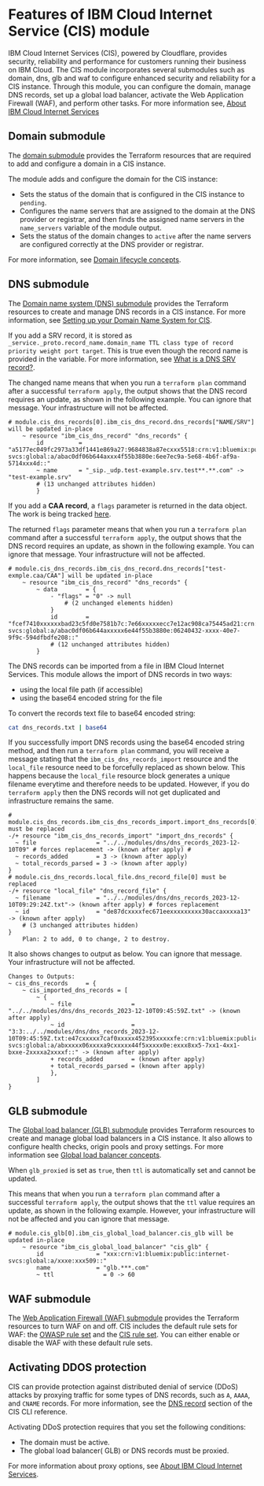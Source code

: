 # Features of IBM Cloud Internet Service (CIS) module

IBM Cloud Internet Services (CIS), powered by Cloudflare, provides security, reliability and performance for customers running their business on IBM Cloud. The CIS module incorporates several submodules such as domain, dns, glb and waf to configure enhanced security and reliability for a CIS instance. Through this module, you can configure the domain, manage DNS records, set up a global load balancer, activate the Web Application Firewall (WAF), and perform other tasks. For more information see, [About IBM Cloud Internet Services](https://cloud.ibm.com/docs/cis?topic=cis-about-ibm-cloud-internet-services-cis)


## Domain submodule

The [domain submodule](https://github.com/terraform-ibm-modules/terraform-ibm-cis/blob/main/modules/domain/) provides the Terraform resources that are required to add and configure a domain in a CIS instance.

The module adds and configure the domain for the CIS instance:

* Sets the status of the domain that is configured in the CIS instance to `pending`.
* Configures the name servers that are assigned to the domain at the DNS provider or registrar, and then finds the assigned name servers in the `name_servers` variable of the module output.
* Sets the status of the domain changes to `active` after the name servers are configured correctly at the DNS provider or registrar.

For more information, see [Domain lifecycle concepts](https://cloud.ibm.com/docs/cis?topic=cis-domain-lifecycle-concepts).

## DNS submodule

The [Domain name system (DNS) submodule](https://github.com/terraform-ibm-modules/terraform-ibm-cis/tree/main/modules/dns) provides the Terraform resources to create and manage DNS records in a CIS instance. For more information, see [Setting up your Domain Name System for CIS](https://cloud.ibm.com/docs/cis?topic=cis-set-up-your-dns-for-cis).

If you add a SRV record, it is stored as `_service._proto.record_name.domain_name TTL class type of record priority weight port target`. This is true even though the record name is provided in the variable. For more information, see  [What is a DNS SRV record?](https://www.cloudflare.com/en-gb/learning/dns/dns-records/dns-srv-record/).

The changed name means that when you run a `terraform plan` command after a successful `terraform apply`, the output shows that the DNS record requires an update, as shown in the following example. You can ignore that message. Your infrastructure will not be affected.

    # module.cis_dns_records[0].ibm_cis_dns_record.dns_records["NAME/SRV"] will be updated in-place
        ~ resource "ibm_cis_dns_record" "dns_records" {
            id          = "a5177ec049fc2973a33df1441e869a27:9684838a87ecxxx5518:crn:v1:bluemix:public:internet-svcs:global:a/abac0df06b644axxx4f55b3880e:6ee7ec9a-5e68-4b6f-af9a-5714xxx4d::"
            ~ name      = "_sip._udp.test-example.srv.test**.**.com" -> "test-example.srv"
            # (13 unchanged attributes hidden)
            }

If you add a **CAA record**, a `flags` parameter is returned in the data object. The work is being tracked [here](https://github.com/IBM-Cloud/terraform-provider-ibm/issues/4792).

The returned `flags` parameter means that when you run a `terraform plan` command after a successful `terraform apply`, the output shows that the DNS record requires an update, as shown in the following example. You can ignore that message. Your infrastructure will not be affected.

    # module.cis_dns_records.ibm_cis_dns_record.dns_records["test-exmple.caa/CAA"] will be updated in-place
        ~ resource "ibm_cis_dns_record" "dns_records" {
            ~ data        = {
                - "flags" = "0" -> null
                    # (2 unchanged elements hidden)
                }
                id        = "fcef7410xxxxxxbad23c5fd0e7581b7c:7e66xxxxxecc7e12ac908ca75445ad21:crn:v1:bluemix:public:internet-svcs:global:a/abac0df06b644axxxxx6e44f55b3880e:06240432-xxxx-40e7-9f9c-594dfbdfe208::"
                # (12 unchanged attributes hidden)
            }

The DNS records can be imported from a file in IBM Cloud Internet Services. This module allows the import of DNS records in two ways:

* using the local file path (if accessible)
* using the base64 encoded string for the file

To convert the records text file to base64 encoded string:
```sh
cat dns_records.txt | base64
```

If you successfully import DNS records using the base64 encoded string method, and then run a `terraform plan` command, you will receive a message stating that the `ibm_cis_dns_records_import` resource and the `local_file` resource need to be forcefully replaced as shown below. This happens because the `local_file` resource block generates a unique filename everytime and therefore needs to be updated. However, if you do `terraform apply` then the DNS records will not get duplicated and infrastructure remains the same.

    # module.cis_dns_records.ibm_cis_dns_records_import.import_dns_records[0] must be replaced
    -/+ resource "ibm_cis_dns_records_import" "import_dns_records" {
      ~ file                 = "../../modules/dns/dns_records_2023-12-10T09" # forces replacement -> (known after apply) #
      ~ records_added        = 3 -> (known after apply)
      ~ total_records_parsed = 3 -> (known after apply)
    }
    # module.cis_dns_records.local_file.dns_record_file[0] must be replaced
    -/+ resource "local_file" "dns_record_file" {
      ~ filename             = "../../modules/dns/dns_records_2023-12-10T09:29:24Z.txt"-> (known after apply) # forces replacement
      ~ id                   = "de87dcxxxxfec671eexxxxxxxxx30accaxxxxa13" -> (known after apply)
        # (3 unchanged attributes hidden)
    }
        Plan: 2 to add, 0 to change, 2 to destroy.


It also shows changes to output as below. You can ignore that message. Your infrastructure will not be affected.

    Changes to Outputs:
    ~ cis_dns_records     = {
        ~ cis_imported_dns_records = [
            ~ {
                ~ file                 = "../../modules/dns/dns_records_2023-12-10T09:45:59Z.txt" -> (known after apply)
                ~ id                   = "3:3:../../modules/dns/dns_records_2023-12-10T09:45:59Z.txt:e47cxxxxx7caf0xxxxx452395xxxxxfe:crn:v1:bluemix:public:internet-svcs:global:a/abxxxxx06xxxxa9cxxxxx44f5xxxxx0e:exxx8xx5-7xx1-4xx1-bxxe-2xxxxa2xxxxf::" -> (known after apply)
                + records_added        = (known after apply)
                + total_records_parsed = (known after apply)
                },
            ]
    }

## GLB submodule

The [Global load balancer (GLB) submodule](https://github.com/terraform-ibm-modules/terraform-ibm-cis/blob/main/modules/glb/) provides Terraform resources to create and manage global load balancers in a CIS instance. It also allows to configure health checks, origin pools and proxy settings. For more information see [Global load balancer concepts](https://cloud.ibm.com/docs/cis?topic=cis-global-load-balancer-glb-concepts).

When `glb_proxied` is set as `true`, then `ttl` is automatically set and cannot be updated.

This means that when you run a `terraform plan` command after a successful `terraform apply`, the output shows that the `ttl` value requires an update, as shown in the following example. However, your infrastructure will not be affected and you can ignore that message.

```
# module.cis_glb[0].ibm_cis_global_load_balancer.cis_glb will be updated in-place
    ~ resource "ibm_cis_global_load_balancer" "cis_glb" {
        id               = "xxx:crn:v1:bluemix:public:internet-svcs:global:a/xxxe:xxx509::"
        name             = "glb.***.com"
        ~ ttl              = 0 -> 60
```

## WAF submodule

The [Web Application Firewall (WAF) submodule](https://github.com/terraform-ibm-modules/terraform-ibm-cis/blob/main/modules/waf/) provides the Terraform resources to turn WAF on and off. CIS includes the default rule sets for WAF: the [OWASP rule set](https://cloud.ibm.com/docs/cis?topic=cis-waf-settings#owasp-rule-set-for-waf) and the [CIS rule set](https://cloud.ibm.com/docs/cis?topic=cis-waf-settings#cis-ruleset-for-waf). You can either enable or disable the WAF with these default rule sets.

##  Activating DDOS protection

CIS can provide protection against distributed denial of service (DDoS) attacks by proxying traffic for some types of DNS records, such as `A`, `AAAA`, and `CNAME` records. For more information, see the [DNS record](https://cloud.ibm.com/docs/cli?topic=cli-cis-cli#dns-record) section of the CIS CLI reference.

Activating DDoS protection requires that you set the following conditions:

  * The domain must be active.
  * The global load balancer( GLB) or DNS records must be proxied.

For more information about proxy options, see [About IBM Cloud Internet Services](https://cloud.ibm.com/docs/cis?topic=cis-about-ibm-cloud-internet-services-cis).
